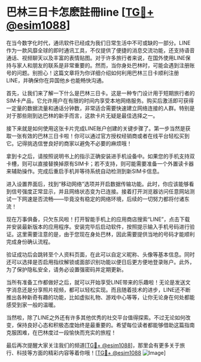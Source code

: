 # 巴林三日卡怎麽註冊line [[TG💪+ @esim1088](https://t.me/s/esim1088)]

在当今数字化时代，通讯软件已经成为我们日常生活中不可或缺的一部分。LINE作为一款风靡全球的即时通讯工具，不仅提供了便捷的消息交流功能，还支持语音通话、视频聊天以及丰富的表情贴图。对于许多旅行者来说，在国外使用LINE保持与家人和朋友的联系是非常重要的。然而，当你身处巴林时，可能会遇到注册账号的问题。别担心！这篇文章将为你详细介绍如何利用巴林三日卡顺利注册LINE，并确保你在异国他乡也能畅快沟通。

首先，让我们来了解一下什么是巴林三日卡。这是一种专门设计用于短期旅行者的SIM卡产品，它允许用户在有限的时间内享受本地网络服务。购买后激活即可获得一定量的数据流量和通话分钟数，非常适合需要快速建立网络连接的人群。特别是对于那些刚到达巴林的新手而言，这款卡片无疑是最佳选择之一。

接下来就是如何使用这张卡片完成LINE账户创建的关键步骤了。第一步当然是获取一张有效的巴林三日卡啦！你可以通过官方授权经销商或者在线平台轻松买到它。记得挑选信誉良好的商家以避免不必要的麻烦哦！

拿到卡之后，请按照说明书上的指示正确安装进手机设备中。如果您的手机支持双卡槽，则可以直接替换掉原有SIM卡；若不支持，则可能需要准备一个外置读卡器来辅助操作。完成后重启手机并等待系统自动检测到新SIM卡信息。

进入设置界面后，找到“移动网络”选项并开启数据传输功能。此时，你应该能够看到信号强度正常显示，并且网络状态变为已连接。接着打开浏览器访问任意网站测试一下网速是否流畅——毕竟没有稳定的网络环境，后续的一切努力都将付诸东流！

现在万事俱备，只欠东风啦！打开智能手机上的应用商店搜索“LINE”，点击下载并安装最新版本的应用程序。安装完毕后启动软件，按照提示输入手机号码进行验证。这里需要注意的是，由于您现在身处巴林，因此需要提供当地的号码才能顺利完成身份确认流程。

验证成功后会跳转至个人资料页面，在此可以自定义昵称、头像等基本信息。同时还可以选择是否启用指纹解锁或面部识别功能以便日后更方便地登录账户。此外，为了保护隐私安全，请务必设置强密码并定期更新。

当所有准备工作都做好之后，就可以开始享受LINE带来的乐趣啦！无论是发送文字消息还是分享照片视频，都可以轻松实现。而且随着技术的进步，LINE还不断推出各种新奇有趣的功能，比如虚拟礼物、游戏中心等等，让你无论身在何处都能感受到家一般的温暖。

当然啦，除了LINE之外还有许多其他优秀的社交平台值得探索。不过无论如何改变，保持良好心态和积极态度始终是最重要的。希望每位读者都能够借助这篇指南克服困难，在巴林度过一段愉快而充实的旅程！

最后再次提醒大家关注我们的频道[[TG💪+ @esim1088](https://t.me/s/esim1088)]，那里会有更多关于旅行、科技等方面的精彩内容等着你哦！[[TG💪+ @esim1088](https://t.me/s/esim1088) ![Image](https://i.postimg.cc/4NQfJmqS/Snipaste-2025-05-13-00-14-12.png)]